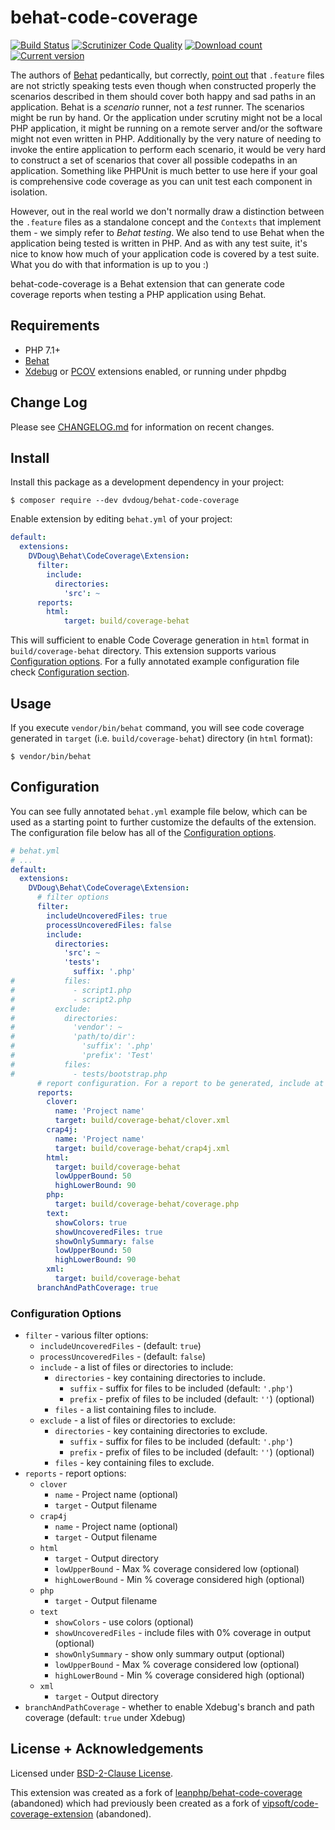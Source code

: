 behat-code-coverage
===================
[![Build Status](https://github.com/dvdoug/behat-code-coverage/workflows/CI/badge.svg?branch=master)](https://github.com/dvdoug/behat-code-coverage/actions?query=workflow%3ACI+branch%3Amaster)
[![Scrutinizer Code Quality](https://scrutinizer-ci.com/g/dvdoug/behat-code-coverage/badges/quality-score.png?b=master)](https://scrutinizer-ci.com/g/dvdoug/behat-code-coverage/?branch=master)
[![Download count](https://img.shields.io/packagist/dt/dvdoug/behat-code-coverage.svg)](https://packagist.org/packages/dvdoug/behat-code-coverage)
[![Current version](https://img.shields.io/packagist/v/dvdoug/behat-code-coverage.svg)](https://packagist.org/packages/dvdoug/behat-code-coverage)

The authors of [Behat][3] pedantically, but correctly, [point out][6] that `.feature` files are not strictly speaking
tests even though when constructed properly the scenarios described in them should cover both happy and sad paths in an
application. Behat is a _scenario_ runner, not a _test_ runner. The scenarios might be run by hand. Or the application
under scrutiny might not be a local PHP application, it might be running on a remote server and/or the software might
not even written in PHP. Additionally by the very nature of needing to invoke the entire application to perform each
scenario, it would be very hard to construct a set of scenarios that cover all possible codepaths in an application.
Something like PHPUnit is much better to use here if your goal is comprehensive code coverage as you can unit test each
component in isolation.

However, out in the real world we don't normally draw a distinction between the `.feature` files as a standalone concept
and the `Contexts` that implement them - we simply refer to _Behat testing_. We also tend to use Behat when the
application being tested is written in PHP. And as with any test suite, it's nice to know how much of your application
code is covered by a test suite. What you do with that information is up to you :)

behat-code-coverage is a Behat extension that can generate code coverage reports when testing a PHP application using
Behat.

## Requirements

- PHP 7.1+
- [Behat][3]
- [Xdebug][5] or [PCOV][6] extensions enabled, or running under phpdbg

## Change Log

Please see [CHANGELOG.md](CHANGELOG.md) for information on recent changes.

## Install

Install this package as a development dependency in your project:

    $ composer require --dev dvdoug/behat-code-coverage

Enable extension by editing `behat.yml` of your project:

``` yaml
default:
  extensions:
    DVDoug\Behat\CodeCoverage\Extension:
      filter:
        include:
          directories:
            'src': ~
      reports:
        html:
            target: build/coverage-behat
```

This will sufficient to enable Code Coverage generation in `html` format in
`build/coverage-behat` directory. This extension supports various
[Configuration options](#configuration-options). For a fully annotated example
configuration file check [Configuration section](#configuration).

## Usage

If you execute `vendor/bin/behat` command, you will see code coverage generated in
`target` (i.e. `build/coverage-behat`) directory (in `html` format):

    $ vendor/bin/behat

## Configuration

You can see fully annotated `behat.yml` example file below, which can be used
as a starting point to further customize the defaults of the extension. The
configuration file below has all of the [Configuration options](#configuration-options).

```yaml
# behat.yml
# ...
default:
  extensions:
    DVDoug\Behat\CodeCoverage\Extension:
      # filter options
      filter:
        includeUncoveredFiles: true
        processUncoveredFiles: false
        include:
          directories:
            'src': ~
            'tests':
              suffix: '.php'
#           files:
#             - script1.php
#             - script2.php
#         exclude:
#           directories:
#             'vendor': ~
#             'path/to/dir':
#               'suffix': '.php'
#               'prefix': 'Test'
#           files:
#             - tests/bootstrap.php
      # report configuration. For a report to be generated, include at least 1 configuration option under the relevant key
      reports:
        clover:
          name: 'Project name'
          target: build/coverage-behat/clover.xml
        crap4j:
          name: 'Project name'
          target: build/coverage-behat/crap4j.xml
        html:
          target: build/coverage-behat
          lowUpperBound: 50
          highLowerBound: 90
        php:
          target: build/coverage-behat/coverage.php
        text:
          showColors: true
          showUncoveredFiles: true
          showOnlySummary: false
          lowUpperBound: 50
          highLowerBound: 90
        xml:
          target: build/coverage-behat
      branchAndPathCoverage: true
```

### Configuration Options

- `filter` - various filter options:
    - `includeUncoveredFiles` - (default: `true`)
    - `processUncoveredFiles` - (default: `false`)
    - `include` - a list of files or directories to include:
        - `directories` - key containing directories to include.
            - `suffix` - suffix for files to be included (default: `'.php'`)
            - `prefix` - prefix of files to be included (default: `''`)
              (optional)
        - `files` - a list containing files to include.
    - `exclude` - a list of files or directories to exclude:
        - `directories` - key containing directories to exclude.
            - `suffix` - suffix for files to be included (default: `'.php'`)
            - `prefix` - prefix of files to be included (default: `''`)
              (optional)
        - `files` - key containing files to exclude.
- `reports` - report options:
    - `clover`
        - `name` - Project name (optional)
        - `target` - Output filename
    - `crap4j`
        - `name`  - Project name (optional)
        - `target` - Output filename
    - `html`
        - `target` - Output directory
        - `lowUpperBound` - Max % coverage considered low (optional)
        - `highLowerBound` - Min % coverage considered high (optional)
    - `php`
        - `target` - Output filename
    - `text`
        - `showColors` - use colors (optional)
        - `showUncoveredFiles` - include files with 0% coverage in output (optional)
        - `showOnlySummary` - show only summary output (optional)
        - `lowUpperBound` - Max % coverage considered low (optional)
        - `highLowerBound` - Min % coverage considered high (optional)
    - `xml`
        - `target` - Output directory
- `branchAndPathCoverage` - whether to enable Xdebug's branch and path coverage (default: `true` under Xdebug)
## License + Acknowledgements
Licensed under [BSD-2-Clause License](LICENSE).

This extension was created as a fork of [leanphp/behat-code-coverage][0] (abandoned) which had previously been created as a fork of [vipsoft/code-coverage-extension][1] (abandoned).

[0]: https://github.com/leanphp/behat-code-coverage
[1]: https://github.com/vipsoft/code-coverage-extension
[2]: https://github.com/vipsoft/code-coverage-common
[3]: http://behat.org/
[5]: https://xdebug.org/
[6]: https://github.com/Behat/Behat/issues/92
[7]: https://github.com/krakjoe/pcov

